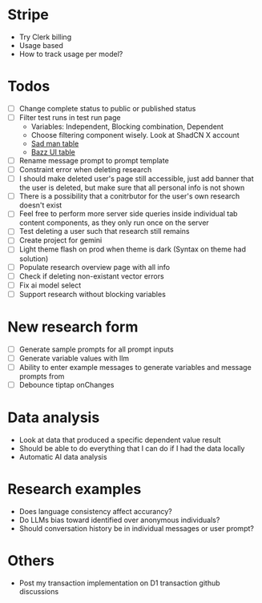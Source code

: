 # Stripe

- Try Clerk billing
- Usage based
- How to track usage per model?

# Todos

- [ ] Change complete status to public or published status
- [ ] Filter test runs in test run page
    - Variables: Independent, Blocking combination, Dependent
    - Choose filtering component wisely. Look at ShadCN X account
    - [Sad man table](https://tablecn.com/?filterFlag=advancedFilters)
    - [Bazz UI table](https://ui.bazza.dev/docs/data-table-filter)
- [ ] Rename message prompt to prompt template
- [ ] Constraint error when deleting research
- [ ] I should make deleted user's page still accessible, just add banner that the user is deleted, but make sure that all personal info is not shown
- [ ] There is a possibility that a conitrbutor for the user's own research doesn't exist
- [ ] Feel free to perform more server side queries inside individual tab content components, as they only run once on the server
- [ ] Test deleting a user such that research still remains
- [ ] Create project for gemini
- [ ] Light theme flash on prod when theme is dark (Syntax on theme had solution)
- [ ] Populate research overview page with all info
- [ ] Check if deleting non-existant vector errors
- [ ] Fix ai model select
- [ ] Support research without blocking variables

# New research form

- [ ] Generate sample prompts for all prompt inputs
- [ ] Generate variable values with llm
- [ ] Ability to enter example messages to generate variables and message prompts from
- [ ] Debounce tiptap onChanges

# Data analysis

- Look at data that produced a specific dependent value result
- Should be able to do everything that I can do if I had the data locally
- Automatic AI data analysis

# Research examples

- Does language consistency affect accurancy?
- Do LLMs bias toward identified over anonymous individuals?
- Should conversation history be in individual messages or user prompt?

# Others

- Post my transaction implementation on D1 transaction github discussions
